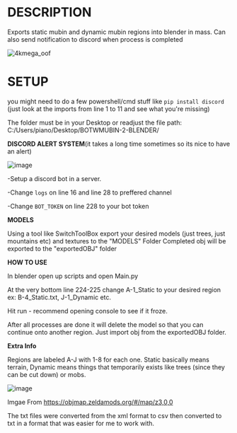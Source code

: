 # DESCRIPTION

Exports static mubin and dynamic mubin regions into blender in mass. Can also send notification to discord when process is completed

![4kmega_oof](https://github.com/PianoPsychopath/Botw-Mubin-to-Blender/assets/136649946/9f02a341-f3e3-47a2-b49b-0fffdebb4db8)


# SETUP

you might need to do a few powershell/cmd stuff like ```pip install discord```  (just look at the imports from line 1 to 11 and see what you're missing)

The folder must be in your Desktop or readjust the file path:
C:/Users/piano/Desktop/BOTWMUBIN-2-BLENDER/

**DISCORD ALERT SYSTEM**(it takes a long time sometimes so its nice to have an alert)

![image](https://github.com/PianoPsychopath/Botw-Mubin-to-Blender/assets/136649946/6b964037-a29c-418e-a1f8-4405d95ae046)

-Setup a discord bot in a server.

-Change ```logs``` on line 16 and line 28 to preffered channel

-Change ```BOT_TOKEN``` on line 228 to your bot token

**MODELS**

Using a tool like SwitchToolBox export your desired models (just trees, just mountains etc) and textures to the "MODELS" Folder
Completed obj will be exported to the "exportedOBJ" folder

**HOW TO USE**

In blender open up scripts and open Main.py

At the very bottom line 224-225 change A-1_Static to your desired region ex: B-4_Static.txt, J-1_Dynamic etc.

Hit run - recommend opening console to see if it froze.

After all processes are done it will delete the model so that you can continue onto another region. Just import obj from the exportedOBJ folder.

**Extra Info**

Regions are labeled A-J with 1-8 for each one. Static basically means terrain, Dynamic means things that temporarily exists like trees (since they can be cut down) or mobs.


![image](https://github.com/PianoPsychopath/Botw-Mubin-to-Blender/assets/136649946/e710fa4b-62e2-4de9-8d7b-e603498f6eba)



Imgae From 
https://objmap.zeldamods.org/#/map/z3,0,0


The txt files were converted from the xml format to csv then converted to txt in a format that was easier for me to work with. 


